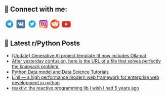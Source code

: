 ## 🔎 Connect with me:
[<img src="https://github.com/bullbesh/bullbesh/blob/main/images/Telegram.png" width="32" height="32" />](https://t.me/bullbesh)
[<img src="https://github.com/bullbesh/bullbesh/blob/main/images/VK.png" width="32" height="32" />](https://vk.com/bullbesh)
[<img src="https://github.com/bullbesh/bullbesh/blob/main/images/Twitter.png" width="32" height="32" />](https://twitter.com/bullbesh1)
[<img src="https://github.com/bullbesh/bullbesh/blob/main/images/Instagram.png" width="32" height="32" />](https://www.instagram.com/bullbesh)
[<img src="https://github.com/bullbesh/bullbesh/blob/main/images/Reddit.png" width="32" height="32" />](https://www.reddit.com/user/bullbesh)
[<img src="https://github.com/bullbesh/bullbesh/blob/main/images/YouTube.png" width="32" height="32" />](https://www.youtube.com/channel/UCtfjRs6uzgq5mfm8S06WTcg)

## 📕 Latest r/Python Posts
<!-- BLOG-POST-LIST:START -->
- [&lpar;Update&rpar; Generative AI project template &lpar;it now includes Ollama&rpar;](https://www.reddit.com/r/Python/comments/1jhanvp/update_generative_ai_project_template_it_now/)
- [After yesterday confusion, here is the URL of a file that solves perfectly the knapsack problem.](https://www.reddit.com/r/Python/comments/1jh8q9y/after_yesterday_confusion_here_is_the_url_of_a/)
- [Python Data model and Data Science Tutorials](https://www.reddit.com/r/Python/comments/1jh6tux/python_data_model_and_data_science_tutorials/)
- [Lihil — a high performance modern web framework for enterprise web development in python](https://www.reddit.com/r/Python/comments/1jh6rt4/lihil_a_high_performance_modern_web_framework_for/)
- [reaktiv: the reactive programming lib I wish I had 5 years ago](https://www.reddit.com/r/Python/comments/1jh6ghl/reaktiv_the_reactive_programming_lib_i_wish_i_had/)
<!-- BLOG-POST-LIST:END -->
